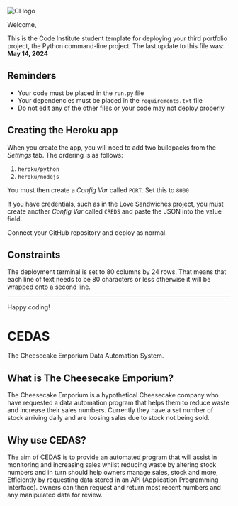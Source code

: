 ![CI logo](https://codeinstitute.s3.amazonaws.com/fullstack/ci_logo_small.png)

Welcome,

This is the Code Institute student template for deploying your third portfolio project, the Python command-line project. The last update to this file was: **May 14, 2024**

## Reminders

- Your code must be placed in the `run.py` file
- Your dependencies must be placed in the `requirements.txt` file
- Do not edit any of the other files or your code may not deploy properly

## Creating the Heroku app

When you create the app, you will need to add two buildpacks from the _Settings_ tab. The ordering is as follows:

1. `heroku/python`
2. `heroku/nodejs`

You must then create a _Config Var_ called `PORT`. Set this to `8000`

If you have credentials, such as in the Love Sandwiches project, you must create another _Config Var_ called `CREDS` and paste the JSON into the value field.

Connect your GitHub repository and deploy as normal.

## Constraints

The deployment terminal is set to 80 columns by 24 rows. That means that each line of text needs to be 80 characters or less otherwise it will be wrapped onto a second line.

---

Happy coding!


# CEDAS
The Cheesecake Emporium Data Automation System. 

## What is The Cheesecake Emporium? 
The Cheesecake Emporium is a hypothetical Cheesecake company who have requested a data automation program that helps them to reduce waste and increase their sales numbers. Currently they have a set number of stock arriving daily and are loosing sales due to stock not being sold.

## Why use CEDAS?

The aim of CEDAS is to provide an automated program that will assist in monitoring and increasing sales whilst reducing waste by altering stock numbers and in turn should help owners manage sales, stock and more, Efficiently by requesting data stored in an API (Application Programming Interface). owners can then request and return most recent numbers and any manipulated data for review. 
